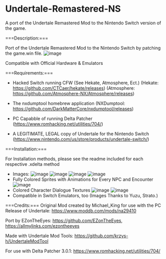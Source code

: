 # Undertale-Remastered-NS
A port of the Undertale Remastered Mod to the Nintendo Switch version of the game.

===Description:===

Port of the Undertale Remastered Mod to the Nintendo Switch by patching the game.win file. 
![image](https://github.com/EZonTheEyes/undertale-remastered-NS/assets/103911396/9e5b19d0-a518-46e8-abcd-e38f584ececf)

Compatible with Official Hardware & Emulators


===Requirements:===

- Hacked Switch running CFW (See Hekate, Atmosphere, Ect.) 
(Hekate: https://github.com/CTCaer/hekate/releases) 
(Atmosphere: https://github.com/Atmosphere-NX/Atmosphere/releases) 

- The nxdumptool homebrew application
(NXDumptool: https://github.com/DarkMatterCore/nxdumptool/releases)

- PC Capabble of running Delta Patcher 
(https://www.romhacking.net/utilities/704/)

- A LEGITIMATE, LEGAL copy of Undertale for the Nintendo Switch
(https://www.nintendo.com/us/store/products/undertale-switch/)


===Installation:===

For Installation methods, please see the readme included for each respective .xdelta method

- Images:
![image](https://github.com/EZonTheEyes/undertale-remastered-NS/assets/103911396/4c5373ba-951b-46a3-9a74-2053d04e1bed)
![image](https://github.com/EZonTheEyes/undertale-remastered-NS/assets/103911396/e222635e-4ce8-4362-9c92-23453ac4b4ed)
![image](https://github.com/EZonTheEyes/undertale-remastered-NS/assets/103911396/869b345a-c517-4642-b8d6-7f8d49819d9d)
![image](https://github.com/EZonTheEyes/undertale-remastered-NS/assets/103911396/7e21d9fc-8512-45f1-968f-87c0cd938c2d)
- Fully Colored Sprites with Animations for Every NPC and Encounter
![image](https://github.com/EZonTheEyes/undertale-remastered-NS/assets/103911396/4cf1fc25-5cc6-4d2a-a555-a41ba2dc6bcc)
- Colored Character Dialogue Textures
![image](https://github.com/EZonTheEyes/undertale-remastered-NS/assets/103911396/9fd25b92-7ac1-4a9a-a7cc-6d1a5505c155)
![image](https://github.com/EZonTheEyes/undertale-remastered-NS/assets/103911396/47fcd64a-7911-4ae5-87d2-407c579ffef7)
- Compatible in Switch Emulators, too (Images Thanks to Yuzu, Strato.)

===Credits:===
Original Mod created by Michael_King for use with the PC Release of Undertale: https://www.moddb.com/mods/na29410

Port by EZonTheEyes: https://github.com/EZonTheEyes, https://allmylinks.com/ezontheeyes

Made with Undertale Mod Tools: https://github.com/krzys-h/UndertaleModTool

For use with Delta Patcher 3.0.1: https://www.romhacking.net/utilities/704/
